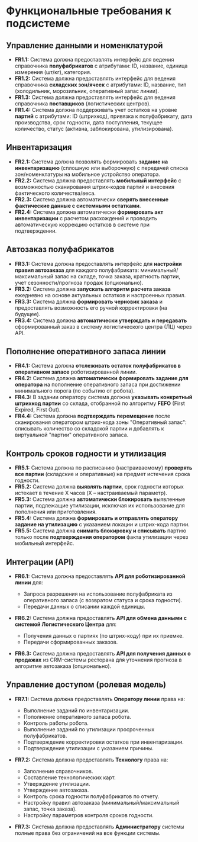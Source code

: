 # Функциональные требования к подсистеме

## **Управление данными и номенклатурой**

* **FR1.1:** Система должна предоставлять интерфейс для ведения справочника **полуфабрикатов** с атрибутами: ID, название, единица измерения (шт/кг), категория.
* **FR1.2:** Система должна предоставлять интерфейс для ведения справочника **складских зон/ячеек** с атрибутами: ID, название, тип (холодильник, морозильник, оперативный запас линии).
* **FR1.3:** Система должна предоставлять интерфейс для ведения справочника **поставщиков** (логистических центров).
* **FR1.4:** Система должна поддерживать учет остатков на уровне **партий** с атрибутами: ID (штрихкод), привязка к полуфабрикату, дата производства, срок годности, дата поступления, текущее количество, статус (активна, заблокирована, утилизирована).

## **Инвентаризация**

* **FR2.1:** Система должна позволять формировать **задание на инвентаризацию** (сплошную или выборочную) с передачей списка зон/номенклатуры на мобильное устройство оператора.
* **FR2.2:** Система должна предоставлять **мобильный интерфейс** с возможностью сканирования штрих-кодов партий и внесения фактического количества/веса.
* **FR2.3:** Система должна автоматически **сверять внесенные фактические данные с системными остатками**.
* **FR2.4:** Система должна автоматически **формировать акт инвентаризации** с расчетом расхождений и проводить автоматическую коррекцию остатков в системе при подтверждении.

## **Автозаказ полуфабрикатов**

* **FR3.1:** Система должна предоставлять интерфейс для **настройки правил автозаказа** для каждого полуфабриката: минимальный/максимальный запас на складе, точка заказа, кратность партии, учет сезонности/прогноза продаж (опционально).
* **FR3.2:** Система должна **запускать алгоритм расчета заказа** ежедневно на основе актуальных остатков и настроенных правил.
* **FR3.3:** Система должна **формировать черновик заказа** и предоставлять возможность его ручной корректировки (на будущее).
* **FR3.4:** Система должна **автоматически утверждать и передавать** сформированный заказ в систему логистического центра (ЛЦ) через API.

## **Пополнение оперативного запаса линии**

* **FR4.1:** Система должна **отслеживать остаток полуфабрикатов в оперативном запасе** роботизированной линии.
* **FR4.2:** Система должна **автоматически формировать задание для оператора** на пополнение оперативного запаса при достижении минимального порога (по событию от робота).
* **FR4.3:** В задании оператору система должна **указывать конкретный штрихкод партии** со склада, отобранной по алгоритму **FEFO** (First Expired, First Out).
* **FR4.4:** Система должна **подтверждать перемещение** после сканирования оператором штрих-кода зоны "Оперативный запас": списывать количество со складской партии и добавлять к виртуальной "партии" оперативного запаса.

## **Контроль сроков годности и утилизация**

* **FR5.1:** Система должна по расписанию (настраиваемому) **проверять все партии** (складские и оперативные) на предмет истечения срока годности.
* **FR5.2:** Система должна **выявлять партии**, срок годности которых истекает в течение X часов (X – настраиваемый параметр).
* **FR5.3:** Система должна **автоматически блокировать** выявленные партии, подлежащие утилизации, исключая их использование для пополнения или приготовления.
* **FR5.4:** Система должна **формировать и отправлять оператору задание на утилизацию** с указанием локации и штрих-кода партии.
* **FR5.5:** Система должна **снимать блокировку и списывать** партию только после **подтверждения оператором** факта утилизации через мобильный интерфейс.

## **Интеграции (API)**

* **FR6.1:** Система должна предоставлять **API для роботизированной линии** для:

    * Запроса разрешения на использование полуфабриката из оперативного запаса (с возвратом статуса и срока годности).
    * Передачи данных о списании каждой единицы.

* **FR6.2:** Система должна предоставлять **API для обмена данными с системой Логистического Центра** для:

    * Получения данных о партиях (по штрих-коду) при их приемке.
    * Передачи сформированных заказов.

* **FR6.3:** Система должна предоставлять **API для получения данных о продажах** из CRM-системы ресторана для уточнения прогноза в алгоритме автозаказа (опционально).

## **Управление доступом (ролевая модель)**

* **FR7.1:** Система должна предоставлять **Оператору линии** права на:

    - Выполнение заданий по инвентаризации.
    - Пополнение оперативного запаса робота.  
    - Контроль работы робота.
    - Выполнение заданий по утилизации просроченных полуфабрикатов.
    - Подтверждение корректировки остатков при инвентаризации.
    - Подтверждение утилизации с указанием причины.

* **FR7.2:** Система должна предоставлять **Технологу** права на:

    - Заполнение справочников.
    - Составление технологических карт.
    - Утверждение утилизации.
    - Утверждение автозаказа.
    - Контроль срока годности полуфабрикатов по отчету.
    - Настройку правил автозаказа (минимальный/максимальный запас, точка заказа).
    - Настройку параметров контроля сроков годности.

* **FR7.3:** Система должна предоставлять **Администратору** системы полные права без ограничений на все функции системы.
